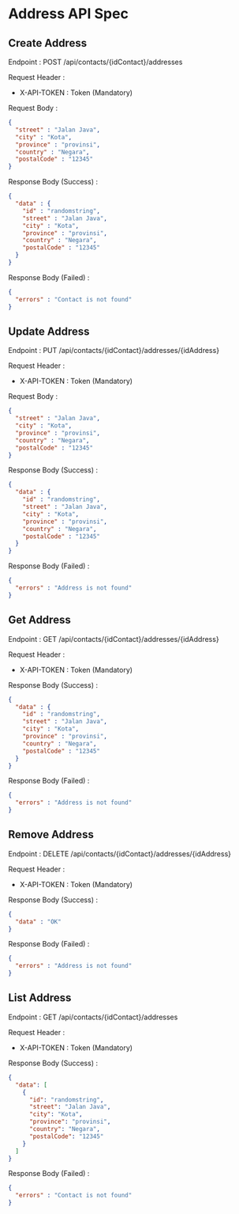 # Address API Spec

## Create Address

Endpoint : POST /api/contacts/{idContact}/addresses

Request Header :

- X-API-TOKEN : Token (Mandatory)

Request Body :

```json
{
  "street" : "Jalan Java",
  "city" : "Kota",
  "province" : "provinsi",
  "country" : "Negara",
  "postalCode" : "12345"
}
```

Response Body (Success) :

```json
{
  "data" : {
    "id" : "randomstring",
    "street" : "Jalan Java",
    "city" : "Kota",
    "province" : "provinsi",
    "country" : "Negara",
    "postalCode" : "12345"
  }
}
```

Response Body (Failed) :

```json
{
  "errors" : "Contact is not found"
}
```

## Update Address

Endpoint : PUT /api/contacts/{idContact}/addresses/{idAddress}

Request Header :

- X-API-TOKEN : Token (Mandatory)

Request Body :

```json
{
  "street" : "Jalan Java",
  "city" : "Kota",
  "province" : "provinsi",
  "country" : "Negara",
  "postalCode" : "12345"
}
```

Response Body (Success) :

```json
{
  "data" : {
    "id" : "randomstring",
    "street" : "Jalan Java",
    "city" : "Kota",
    "province" : "provinsi",
    "country" : "Negara",
    "postalCode" : "12345"
  }
}
```

Response Body (Failed) :

```json
{
  "errors" : "Address is not found"
}
```

## Get Address

Endpoint : GET /api/contacts/{idContact}/addresses/{idAddress}

Request Header :

- X-API-TOKEN : Token (Mandatory)

Response Body (Success) :

```json
{
  "data" : {
    "id" : "randomstring",
    "street" : "Jalan Java",
    "city" : "Kota",
    "province" : "provinsi",
    "country" : "Negara",
    "postalCode" : "12345"
  }
}
```

Response Body (Failed) :

```json
{
  "errors" : "Address is not found"
}
```

## Remove Address

Endpoint : DELETE /api/contacts/{idContact}/addresses/{idAddress}

Request Header :

- X-API-TOKEN : Token (Mandatory)

Response Body (Success) :

```json
{
  "data" : "OK"
}
```

Response Body (Failed) :

```json
{
  "errors" : "Address is not found"
}
```

## List Address

Endpoint : GET /api/contacts/{idContact}/addresses

Request Header :

- X-API-TOKEN : Token (Mandatory)

Response Body (Success) :

```json
{
  "data": [
    {
      "id": "randomstring",
      "street": "Jalan Java",
      "city": "Kota",
      "province": "provinsi",
      "country": "Negara",
      "postalCode": "12345"
    }
  ]
}
```

Response Body (Failed) :

```json
{
  "errors" : "Contact is not found"
}
```